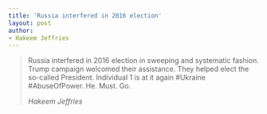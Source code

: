 ```yaml
---
title: 'Russia interfered in 2016 election'
layout: post
author:
- Hakeem Jeffries
---
```


> Russia interfered in 2016 election in sweeping and systematic fashion. Trump campaign welcomed their assistance. They helped elect the so-called President. Individual 1 is at it again #Ukraine #AbuseOfPower. He. Must. Go.
>
> <cite>Hakeem Jeffries</cite>
